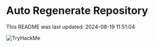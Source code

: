 # Auto Regenerate Repository

This README was last updated: 2024-08-19 11:51:04

 ![TryHackMe](https://tryhackme.com/badge/533634)